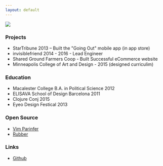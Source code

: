 ```yaml
---
layout: default
---
```


<img src="https://avatars3.githubusercontent.com/u/1356376?v=3&s=460"/>

### Projects

- StarTribune 2013 – Built the "Going Out" mobile app (in app store)
- invisiblefriend 2014 - 2016 - Lead Engineer
- Shared Ground Farmers Coop - Built Successful eCommerce website 
- Minneapolis College of Art and Design - 2015 (designed curriculim)

### Education

- Macalester College B.A. in Political Science 2012
- ELISAVA School of Design Barcelona 2011
- Clojure Conj 2015
- Eyeo Design Festical 2013

### Open Source

- [Vim Parinfer](https://github.com/bhurlow/vim-parinfer)
- [Rubber](https://github.com/bhurlow/rubber)

### Links

- [Github](https://github.com/bhurlow)



